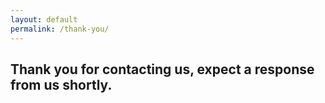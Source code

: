 ```yaml
---
layout: default
permalink: /thank-you/
---
```


## Thank you for contacting us, expect a response from us shortly.
